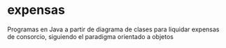 # expensas
Programas en Java a partir de diagrama de clases para liquidar expensas de consorcio, siguiendo el paradigma orientado a objetos
